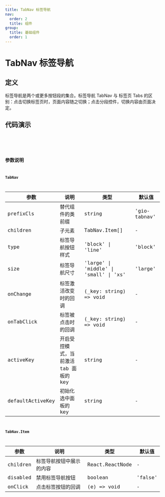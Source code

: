 ```yaml
---
title: TabNav 标签导航
nav:
  order: 2
  title: 组件
group:
  title: 基础组件
  order: 1
---
```


# TabNav 标签导航

## 定义

标签导航是两个或更多按钮段的集合。标签导航 TabNav 与 标签页 Tabs 的区别：点击切换标签页时，页面内容随之切换；点击分段控件，切换内容由页面决定。

## 代码演示

<code src='./demos/base.tsx' title='块状' desc='一共四种尺寸：L（40px）、M（36px）、S（30px）、XS（24px）。' />

<code src='./demos/line.tsx' title='线状' desc='一共三种尺寸：L（40px）、M（36px）、S（30px）。' />

## 参数说明

### TabNav

| 参数             | 说明                                  | 类型                                   | 默认值       |
| ---------------- | ------------------------------------- | -------------------------------------- | ------------ |
| prefixCls        | 替代组件的类前缀                      | string                                 | 'gio-tabnav' |
| children         | 子元素                                | TabNav.Item[]                          | -            |
| type             | 标签导航按钮样式                      | 'block' \| 'line'                      | 'block'      |
| size             | 标签导航尺寸                          | 'large' \| 'middle' \| 'small' \| 'xs' | 'large'      |
| onChange         | 标签激活改变时的回调                  | (\_key: string) => void                | -            |
| onTabClick       | 标签被点击时的回调                    | (\_key: string) => void                | -            |
| activeKey        | 开启受控模式，当前激活 tab 面板的 key | string                                 | -            |
| defaultActiveKey | 初始化选中面板的 key                  | string                                 | -            |

### TabNav.Item

| 参数     | 说明                     | 类型            | 默认值  |
| -------- | ------------------------ | --------------- | ------- |
| children | 标签导航按钮中展示的内容 | React.ReactNode | -       |
| disabled | 禁用标签导航按钮         | boolean         | 'false' |
| onClick  | 点击标签按钮的回调       | (e) => void     | -       |
